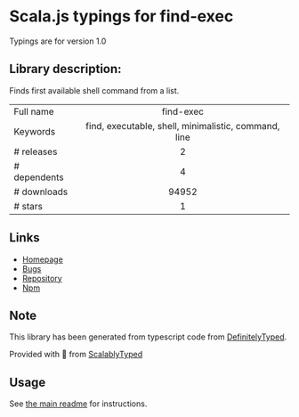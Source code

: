
# Scala.js typings for find-exec

Typings are for version 1.0

## Library description:
Finds first available shell command from a list.

|                    |                 |
| ------------------ | :-------------: |
| Full name          | find-exec |
| Keywords           | find, executable, shell, minimalistic, command, line |
| # releases         | 2 |
| # dependents       | 4 |
| # downloads        | 94952 |
| # stars            | 1 |

## Links
- [Homepage](https://github.com/shime/find-exec)
- [Bugs](https://github.com/shime/find-exec/issues)
- [Repository](https://github.com/shime/find-exec)
- [Npm](https://www.npmjs.com/package/find-exec)
    


## Note
This library has been generated from typescript code from [DefinitelyTyped](https://definitelytyped.org).

Provided with :purple_heart: from [ScalablyTyped](https://github.com/oyvindberg/ScalablyTyped)

## Usage
See [the main readme](../../readme.md) for instructions.


